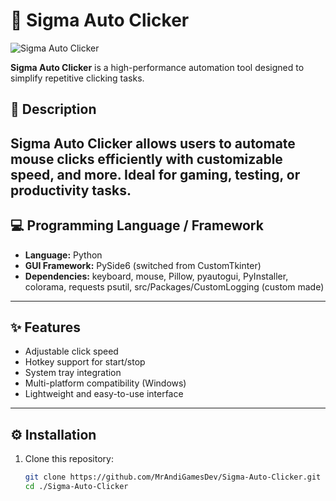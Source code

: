 # 🚀 Sigma Auto Clicker

![Sigma Auto Clicker]([https://github.com/user-attachments/assets/a23f8750-f22a-45d3-bc45-b614593e2ca7])

**Sigma Auto Clicker** is a high-performance automation tool designed to simplify repetitive clicking tasks.  

## 📝 Description
Sigma Auto Clicker allows users to automate mouse clicks efficiently with customizable speed, and more. Ideal for gaming, testing, or productivity tasks.  
---

## 💻 Programming Language / Framework
- **Language:** Python
- **GUI Framework:** PySide6 (switched from CustomTkinter)  
- **Dependencies:** keyboard, mouse, Pillow, pyautogui, PyInstaller, colorama, requests psutil, src/Packages/CustomLogging (custom made)
---

## ✨ Features
- Adjustable click speed  
- Hotkey support for start/stop  
- System tray integration  
- Multi-platform compatibility (Windows)  
- Lightweight and easy-to-use interface 
---

## ⚙️ Installation
1. Clone this repository:
   ```bash
   git clone https://github.com/MrAndiGamesDev/Sigma-Auto-Clicker.git
   cd ./Sigma-Auto-Clicker

